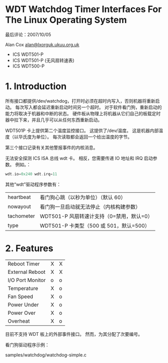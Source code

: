 
# WDT Watchdog Timer Interfaces For The Linux Operating System

最后评论：2007/10/05

Alan Cox <alan@lxorguk.ukuu.org.uk>

- ICS WDT501-P
- ICS WDT501-P (无风扇转速表)
- ICS WDT500-P

# 1. Introduction

所有接口都提供/dev/watchdog，打开时必须在超时内写入，否则机器将重新启动。 每次写入都会延迟重新启动时间另一个超时。 对于软件看门狗，重新启动的能力将取决于机器和中断的状态。 硬件板从物理上将机器从它们自己的板载定时器中拉下来，并且几乎可以从任何东西重新启动。

WDT501P 卡上提供第二个温度监控接口。 这提供了/dev/温度。 这是机器内部温度（以华氏度为单位）。 每次读取都会返回一个给出温度的字节。

第三个接口记录有关其他警报事件的内核消息。

无法安全探测 ICS ISA 总线 wdt 卡。 相反，您需要传递 IO 地址和 IRQ 启动参数。 例如。：

```c
wdt.io=0x240 wdt.irq=11
```

其他“wdt”驱动程序参数有：

|            |                                       |
| ---------- | ------------------------------------- |
| heartbeat  | 看门狗心跳（以秒为单位）（默认 60）      |
| nowayout   | 看门狗一旦启动就无法停止（内核构建参数）  |
| tachometer | WDT501-P 风扇转速计支持（0=禁用，默认=0）|
| type       | WDT501-P 卡类型（500 或 501，默认=500） |


# 2. Features

|                  |   |   |
| ---------------- | - | - |
| Reboot Timer     | X | X |
| External Reboot  | X | X |
| I/O Port Monitor | o | o |
| Temperature      | X | o |
| Fan Speed        | X | o |
| Power Under      | X | o |
| Power Over       | X | o |
| Overheat         | X | o |

目前不支持 WDT 板上的外部事件接口。 然而，为其分配了次要编号。

看门狗驱动程序示例：

samples/watchdog/watchdog-simple.c

